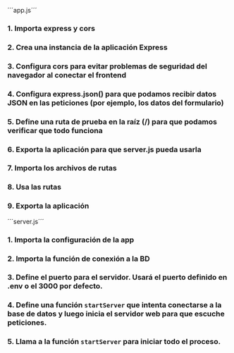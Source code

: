 ´´´app.js´´´

### 1. Importa express y cors

### 2. Crea una instancia de la aplicación Express

### 3. Configura cors para evitar problemas de seguridad del navegador al conectar el frontend

### 4. Configura express.json() para que podamos recibir datos JSON en las peticiones (por ejemplo, los datos del formulario)

### 5. Define una ruta de prueba en la raíz (/) para que podamos verificar que todo funciona

### 6. Exporta la aplicación para que server.js pueda usarla

### 7. Importa los archivos de rutas

### 8. Usa las rutas

### 9. Exporta la aplicación




´´´server.js´´´ 

### 1. Importa la configuración de la app

### 2. Importa la función de conexión a la BD

### 3. Define el puerto para el servidor. Usará el puerto definido en .env o el 3000 por defecto.

### 4. Define una función `startServer` que intenta conectarse a la base de datos y luego inicia el servidor web para que escuche peticiones.

### 5. Llama a la función `startServer` para iniciar todo el proceso.